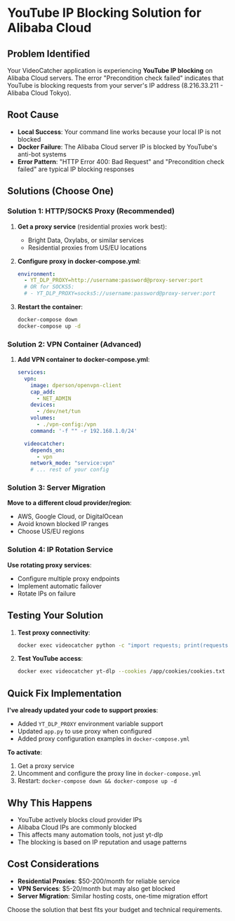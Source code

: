 # YouTube IP Blocking Solution for Alibaba Cloud

## Problem Identified

Your VideoCatcher application is experiencing **YouTube IP blocking** on Alibaba Cloud servers. The error "Precondition check failed" indicates that YouTube is blocking requests from your server's IP address (8.216.33.211 - Alibaba Cloud Tokyo).

## Root Cause

- **Local Success**: Your command line works because your local IP is not blocked
- **Docker Failure**: The Alibaba Cloud server IP is blocked by YouTube's anti-bot systems
- **Error Pattern**: "HTTP Error 400: Bad Request" and "Precondition check failed" are typical IP blocking responses

## Solutions (Choose One)

### Solution 1: HTTP/SOCKS Proxy (Recommended)

1. **Get a proxy service** (residential proxies work best):
   - Bright Data, Oxylabs, or similar services
   - Residential proxies from US/EU locations

2. **Configure proxy in docker-compose.yml**:
   ```yaml
   environment:
     - YT_DLP_PROXY=http://username:password@proxy-server:port
     # OR for SOCKS5:
     # - YT_DLP_PROXY=socks5://username:password@proxy-server:port
   ```

3. **Restart the container**:
   ```bash
   docker-compose down
   docker-compose up -d
   ```

### Solution 2: VPN Container (Advanced)

1. **Add VPN container to docker-compose.yml**:
   ```yaml
   services:
     vpn:
       image: dperson/openvpn-client
       cap_add:
         - NET_ADMIN
       devices:
         - /dev/net/tun
       volumes:
         - ./vpn-config:/vpn
       command: '-f "" -r 192.168.1.0/24'
   
     videocatcher:
       depends_on:
         - vpn
       network_mode: "service:vpn"
       # ... rest of your config
   ```

### Solution 3: Server Migration

**Move to a different cloud provider/region**:
- AWS, Google Cloud, or DigitalOcean
- Avoid known blocked IP ranges
- Choose US/EU regions

### Solution 4: IP Rotation Service

**Use rotating proxy services**:
- Configure multiple proxy endpoints
- Implement automatic failover
- Rotate IPs on failure

## Testing Your Solution

1. **Test proxy connectivity**:
   ```bash
   docker exec videocatcher python -c "import requests; print(requests.get('https://ipinfo.io/json', proxies={'http': 'your-proxy', 'https': 'your-proxy'}).json())"
   ```

2. **Test YouTube access**:
   ```bash
   docker exec videocatcher yt-dlp --cookies /app/cookies/cookies.txt --list-formats https://www.youtube.com/watch?v=dQw4w9WgXcQ
   ```

## Quick Fix Implementation

**I've already updated your code to support proxies**:
- Added `YT_DLP_PROXY` environment variable support
- Updated `app.py` to use proxy when configured
- Added proxy configuration examples in `docker-compose.yml`

**To activate**:
1. Get a proxy service
2. Uncomment and configure the proxy line in `docker-compose.yml`
3. Restart: `docker-compose down && docker-compose up -d`

## Why This Happens

- YouTube actively blocks cloud provider IPs
- Alibaba Cloud IPs are commonly blocked
- This affects many automation tools, not just yt-dlp
- The blocking is based on IP reputation and usage patterns

## Cost Considerations

- **Residential Proxies**: $50-200/month for reliable service
- **VPN Services**: $5-20/month but may also get blocked
- **Server Migration**: Similar hosting costs, one-time migration effort

Choose the solution that best fits your budget and technical requirements.